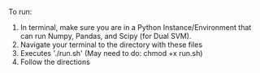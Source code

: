 To run:
1. In terminal, make sure you are in a Python Instance/Environment that can run Numpy, Pandas, and Scipy (for Dual SVM).
2. Navigate your terminal to the directory with these files
3. Executes './run.sh' (May need to do: chmod +x run.sh)
4. Follow the directions
